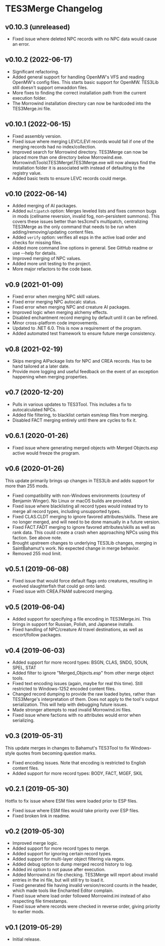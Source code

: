 # TES3Merge Changelog
## v0.10.3 (unreleased)

* Fixed issue where deleted NPC records with no NPC data would cause an error.

## v0.10.2 (2022-06-17)

* Significant refactoring.
* Added general support for handling OpenMW's VFS and reading OpenMW's config files. This starts basic support for OpenMW. TES3Lib still doesn't support omwaddon files.
* More fixes to finding the correct installation path from the current execution folder.
* The Morrowind installation directory can now be hardcoded into the TES3Merge.ini file.

## v0.10.1 (2022-06-15)

* Fixed assembly version.
* Fixed issue where merging LEVC/LEVI records would fail if one of the merging records had no index/collection.
* Improved search for Morrowind directory. TES3Merge can now be placed more than one directory below Morrowind.exe. Morrowind\Tools\TES3Merge\TES3Merge.exe will now always find the installation folder it is associated with instead of defaulting to the registry value.
* Added basic tests to ensure LEVC records could merge.

## v0.10 (2022-06-14)

* Added merging of AI packages.
* Added `multipatch` option: Merges leveled lists and fixes common bugs in mods (cellname reversion, invalid fog, non-persistent summons). This covers these issues better than tes3cmd's multipatch, centralizing TES3Merge as the only command that needs to be run when adding/removing/updating content files.
* Added `verify` option: verifies all esps in the active load order and checks for missing files.
* Added more command line options in general. See GitHub readme or use --help for details.
* Improved merging of NPC values.
* Added more unit testing to the project.
* More major refactors to the code base.

## v0.9 (2021-01-09)

* Fixed error when merging NPC skill values.
* Fixed error merging NPC autocalc status.
* Fixed error when merging NPC and creature AI packages.
* Improved logic when merging alchemy effects.
* Disabled enchantment record merging by default until it can be refined.
* Minor cross-platform code improvements.
* Updated to .NET 6.0. This is now a requirement of the program.
* Added automated test framework to ensure future merge consistency.

## v0.8 (2021-02-19)

* Skips merging AIPackage lists for NPC and CREA records. Has to be hand tailored at a later date.
* Provide more logging and useful feedback on the event of an exception happening when merging properties.

## v0.7 (2020-12-20)

* Pulls in various updates to TES3Tool. This includes a fix to autocalculated NPCs.
* Added file filtering, to blacklist certain esm/esp files from merging.
* Disabled FACT merging entirely until there are cycles to fix it.

## v0.6.1 (2020-01-26)

* Fixed issue where generating merged objects with Merged Objects.esp active would freeze the program.

## v0.6 (2020-01-26)

This update primarily brings up changes in TES3Lib and adds support for more than 255 mods.

* Fixed compatibility with non-Windows environments (courtesy of Benjamin Winger). No Linux or macOS builds are provided.
* Fixed issue where blacklisting all record types would instead try to merge all record types, including unsupported types.
* Fixed CLAS.CLDT merging to ignore favored attributes/skills. These are no longer merged, and will need to be done manually in a future version.
* Fixed FACT.FADT merging to ignore favored attributes/skills as well as rank data. This could create a crash when approaching NPCs using this faction. See above note.
* Brought upstreem changes to underlying TES3Lib changes, merging in SaintBahamut's work. No expected change in merge behavior.
* Removed 255 mod limit.

## v0.5.1 (2019-06-08)

* Fixed issue that would force default flags onto creatures, resulting in evolved slaughterfish that could go onto land.
* Fixed issue with CREA.FNAM subrecord merging.

## v0.5 (2019-06-04)

* Added support for specifying a file encoding in TES3Merge.ini. This brings in support for Russian, Polish, and Japanese installs.
* Fixed handling of NPC/creature AI travel destinations, as well as escort/follow packages.

## v0.4 (2019-06-03)

* Added support for more record types: BSGN, CLAS, SNDG, SOUN, SPEL, STAT
* Added filter to ignore "Merged_Objects.esp" from other merge object tools.
* Fixed text encoding issues (again, maybe for real this time). Still restricted to Windows-1252 encoded content files.
* Changed record dumping to provide the raw loaded bytes, rather than TES3Merge's interpretation of them. Does not apply to the tool's output serialization. This will help with debugging future issues.
* Made stronger attempts to read invalid Morrowind.ini files.
* Fixed issue where factions with no attributes would error when serializing.

## v0.3 (2019-05-31)

This update merges in changes to Bahamut's TES3Tool to fix Windows-style quotes from becoming question marks.

* Fixed encoding issues. Note that encoding is restricted to English content files.
* Added support for more record types: BODY, FACT, MGEF, SKIL

## v0.2.1 (2019-05-30)

Hotfix to fix issue where ESM files were loaded prior to ESP files.

* Fixed issue where ESM files would take priority over ESP files.
* Fixed broken link in readme.

## v0.2 (2019-05-30)

* Improved merge logic.
* Added support for more record types to merge.
* Added support for ignoring certain record types.
* Added support for multi-layer object filtering via regex.
* Added debug option to dump merged record history to log.
* Added ini option to not pause after execution.
* Added Morrowind.ini file checking. TES3Merge will report about invalid entries in the ini file, but will still try to load it.
* Fixed generated file having invalid version/record counts in the header, which made tools like Enchanted Editor complain.
* Fixed issue where load order followed Morrowind.ini instead of also respecting file timestamps.
* Fixed issue where records were checked in reverse order, giving priority to earlier mods.

## v0.1 (2019-05-29)

* Initial release.
